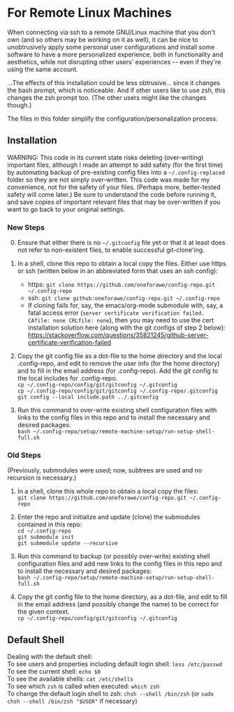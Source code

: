 # For Remote Linux Machines

When connecting via ssh to a remote GNU/Linux machine that you don't own (and so
others may be working on it as well), it can be nice to unobtrusively apply some
personal user configurations and install some software to have a more
personalized experience, both in functionality and aesthetics, while not
disrupting other users' experiences -- even if they're using the same account.

...The effects of this installation could be less obtrusive... since it changes
the bash prompt, which is noticeable.  And if other users like to use zsh, this
changes the zsh prompt too.  (The other users might like the changes though.)

The files in this folder simplify the configuration/personalization process.

## Installation

WARNING: This code in its current state risks deleting (over-writing) important
files, although I made an attempt to add safety (for the first time) by
automating backup of pre-existing config files into a `~/.config-replaced`
folder so they are not simply over-written.  This code was made for my
convenience, not for the safety of your files.  (Perhaps more, better-tested
safety will come later.)  Be sure to understand the code before running it, and
save copies of important relevant files that may be over-written if you want to
go back to your original settings.

### New Steps

0. Ensure that either there is no `~/.gitconfig` file yet or that it at least
does not refer to non-existent files, to enable successful git-clone'ing.

1. In a shell, clone this repo to obtain a local copy the files. Either use
https or ssh (written below in an abbreviated form that uses an ssh config):

   * https: `git clone https://github.com/oneforawe/config-repo.git ~/.config-repo`
   * ssh: `git clone github:oneforawe/config-repo.git ~/.config-repo`
   * If cloning fails for, say, the emacs/org-mode submodule with, say, a fatal
   access error (`server certificate verification failed. CAfile: none CRLfile: none`),
   then you may need to use the cert installation solution here (along with the
   git configs of step 2 below):  
   <https://stackoverflow.com/questions/35821245/github-server-certificate-verification-failed>

2. Copy the git config file as a dot-file to the home directory and the local
.config-repo, and edit to remove the user info (for the home directory) and to
fill in the email address (for .config-repo).  Add the git config to the local
includes for .config-repo.  
  `cp ~/.config-repo/config/git/gitconfig ~/.gitconfig`  
  `cp ~/.config-repo/config/git/gitconfig ~/.config-repo/.gitconfig`  
  `git config --local include.path ../.gitconfig`

3. Run this command to over-write existing shell configuration files with links
to the config files in this repo and to install the necessary and desired
packages:  
  `bash ~/.config-repo/setup/remote-machine-setup/run-setup-shell-full.sh`

### Old Steps

(Previously, submodules were used; now, subtrees are used and no recursion is
necessary.)

1. In a shell, clone this whole repo to obtain a local copy the files:  
  `git clone https://github.com/oneforawe/config-repo.git ~/.config-repo`

2. Enter the repo and initialize and update (clone) the submodules contained in
this repo:  
  `cd ~/.config-repo`  
  `git submodule init`  
  `git submodule update --recursive`

3. Run this command to backup (or possibly over-write) existing shell
configuration files and add new links to the config files in this repo and to
install the necessary and desired packages:  
  `bash ~/.config-repo/setup/remote-machine-setup/run-setup-shell-full.sh`

4. Copy the git config file to the home directory, as a dot-file, and edit to
fill in the email address (and possibly change the name) to be correct for the
given context.  
  `cp ~/.config-repo/config/git/gitconfig ~/.gitconfig`

## Default Shell

Dealing with the default shell:  
  To see users and properties including default login shell: `less /etc/passwd`  
  To see the current shell: `echo $0`  
  To see the available shells: `cat /etc/shells`  
  To see which `zsh` is called when executed: `which zsh`  
  To change the default login shell to zsh: `chsh --shell /bin/zsh` (or
  `sudo chsh --shell /bin/zsh "$USER"` if necessary)
